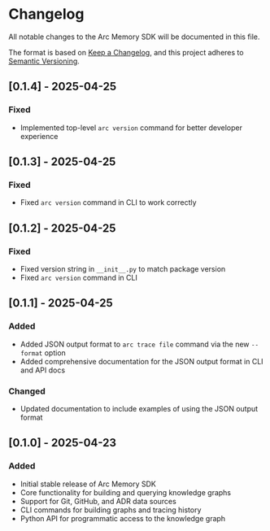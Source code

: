 # Changelog

All notable changes to the Arc Memory SDK will be documented in this file.

The format is based on [Keep a Changelog](https://keepachangelog.com/en/1.0.0/),
and this project adheres to [Semantic Versioning](https://semver.org/spec/v2.0.0.html).

## [0.1.4] - 2025-04-25

### Fixed
- Implemented top-level `arc version` command for better developer experience

## [0.1.3] - 2025-04-25

### Fixed
- Fixed `arc version` command in CLI to work correctly

## [0.1.2] - 2025-04-25

### Fixed
- Fixed version string in `__init__.py` to match package version
- Fixed `arc version` command in CLI

## [0.1.1] - 2025-04-25

### Added
- Added JSON output format to `arc trace file` command via the new `--format` option
- Added comprehensive documentation for the JSON output format in CLI and API docs

### Changed
- Updated documentation to include examples of using the JSON output format

## [0.1.0] - 2025-04-23

### Added
- Initial stable release of Arc Memory SDK
- Core functionality for building and querying knowledge graphs
- Support for Git, GitHub, and ADR data sources
- CLI commands for building graphs and tracing history
- Python API for programmatic access to the knowledge graph
